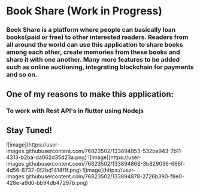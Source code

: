 # Book Share (Work in Progress)
<h3>
Book Share is a platform where people can basically loan books(paid or free) to other interested readers.
Readers from all around the world can use this application to share books among each other, create memories from these books and share it with one another.
Many more features to be added such as online auctioning, integrating blockchain for payments and so on.
  </h3>
 <h2> One of my reasons to make this application: </h2>
 <h3> To work with Rest API's in flutter using Nodejs </h3>
<h2> Stay Tuned! </h2>
![image](https://user-images.githubusercontent.com/76823502/133894853-532ba943-7b11-4313-b2ba-da062d35d23a.png)
![image](https://user-images.githubusercontent.com/76823502/133894868-3b829036-666f-4d56-8732-0f2bd1414f1f.png)
![image](https://user-images.githubusercontent.com/76823502/133894878-2726b390-f8e0-428e-a9d0-bb94db47297b.png)

